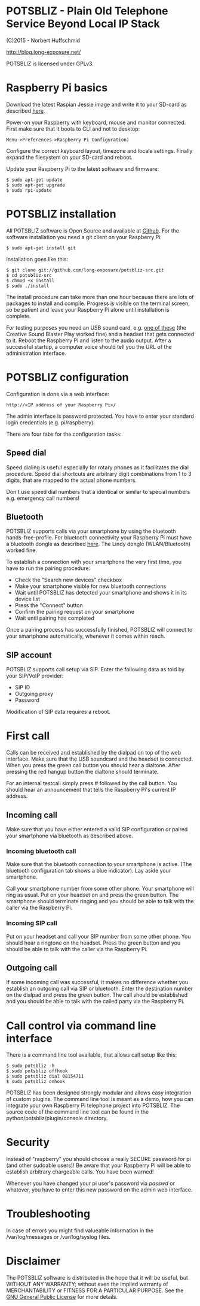 # POTSBLIZ - Plain Old Telephone Service Beyond Local IP Stack

(C)2015 - Norbert Huffschmid

http://blog.long-exposure.net/

POTSBLIZ is licensed under GPLv3.

# Raspberry Pi basics

Download the latest Raspian Jessie image and write it to your SD-card as
described [here](http://www.raspbian.org/).

Power-on your Raspberry with keyboard, mouse and monitor connected. First make
sure that it boots to CLI and not to desktop:

	Menu->Preferences->Raspberry Pi Configuration)
	
Configure the correct keyboard layout, timezone and locale settings. Finally
expand the filesystem on your SD-card and reboot.

Update your Raspberry Pi to the latest software and firmware:

    $ sudo apt-get update
    $ sudo apt-get upgrade
    $ sudo rpi-update

# POTSBLIZ installation

All POTSBLIZ software is Open Source and available at
[Github](https://github.com/long-exposure/potsbliz-src).
For the software installation you need a git client on your Raspberry Pi:

    $ sudo apt-get install git

Installation goes like this:

    $ git clone git://github.com/long-exposure/potsbliz-src.git
    $ cd potsbliz-src
    $ chmod +x install
    $ sudo ./install

The install procedure can take more than one hour because there are lots of
packages to install and compile. Progress is visible on the terminal screen,
so be patient and leave your Raspberry Pi alone until installation is
complete.

For testing purposes you need an USB sound card, e.g.
[one of these](http://elinux.org/RPi_VerifiedPeripherals#USB_Sound_Cards)
(the Creative Sound Blaster Play worked fine) and a headset that gets connected
to it. Reboot the Raspberry Pi and listen to the audio output. After a
successful startup, a computer voice should tell you the URL of the
administration interface.

# POTSBLIZ configuration

Configuration is done via a web interface:

    http://<IP address of your Raspberry Pi>/

The admin interface is password protected. You have to enter your standard login
credentials (e.g. pi/raspberry).

There are four tabs for the configuration tasks:

## Speed dial

Speed dialing is useful especially for rotary phones as it facilitates the
dial procedure. Speed dial shortcuts are arbitrary digit combinations from
1 to 3 digits, that are mapped to the actual phone numbers.

Don't use speed dial numbers that a identical or similar to special numbers
e.g. emergency call numbers!

## Bluetooth

POTSBLIZ supports calls via your smartphone by using the bluetooth
hands-free-profile. For bluetooth connectivity your Raspberry Pi must have a
bluetooth dongle as described
[here](http://elinux.org/RPi_USB_Bluetooth_adapters). The Lindy dongle
(WLAN/Bluetooth) worked fine.

To establish a connection with your smartphone the very first time, you have to
run the pairing procedure:

* Check the "Search new devices" checkbox
* Make your smartphone visible for new bluetooth connections
* Wait until POTSBLIZ has detected your smartphone and shows it in its device list
* Press the "Connect" button
* Confirm the pairing request on your smartphone
* Wait until pairing has completed

Once a pairing process has successfully finished, POTSBLIZ will connect to your
smartphone automatically, whenever it comes within reach.

## SIP account

POTSBLIZ supports call setup via SIP. Enter the following data as told by your
SIP/VoIP provider:
* SIP ID
* Outgoing proxy
* Password

Modification of SIP data requires a reboot.

# First call

Calls can be received and established by the dialpad on top of the web
interface. Make sure that the USB soundcard and the headset is connected. When
you press the green call button you should hear a dialtone. After pressing the
red hangup button the dialtone should terminate.

For an internal testcall simply press # followed by the call button. You should
hear an announcement that tells the Raspberry Pi's current IP address.

## Incoming call

Make sure that you have either entered a valid SIP configuration or paired your
smartphone via bluetooth as described above.

### Incoming bluetooth call

Make sure that the bluetooth connection to your smartphone is active. (The
bluetooth configuration tab  shows a blue indicator). Lay aside your
smartphone.

Call your smartphone number from some other phone. Your smartphone will ring as
usual. Put on your headset on and press the green button. The smartphone should
terminate ringing and you should be able to talk with the caller via the
Raspberry Pi.

### Incoming SIP call

Put on your headset and call your SIP number from some other phone. You should
hear a ringtone on the headset. Press the green button and you should be able
to talk with the caller via the Raspberry Pi.

## Outgoing call

If some incoming call was successful, it makes no difference whether you
establish an outgoing call via SIP or bluetooth. Enter the destination number
on the dialpad and press the green button. The call should be established and
you should be able to talk with the called party via the Raspberry Pi.

# Call control via command line interface

There is a command line tool available, that allows call setup like this:

    $ sudo potsbliz -h
    $ sudo potsbliz offhook
    $ sudo potsbliz dial 08154711
    $ sudo potsbliz onhook

POTSBLIZ has been designed strongly modular and allows easy integration of
custom plugins. The command line tool is meant as a demo, how you can integrate
your own Raspberry Pi telephone project into POTSBLIZ. The source code of the
command line tool can be found in the python/potsbliz/plugin/console directory.

# Security

Instead of "raspberry" you should choose a really SECURE password for pi
(and other sudoable users)! Be aware that your Raspberry Pi will be able to
establish arbitrary chargeable calls. You have been warned!

Whenever you have changed your pi user's password via _passwd_ or whatever,
you have to enter this new password on the admin web interface.

# Troubleshooting

In case of errors you might find valueable information in the
/var/log/messages or /var/log/syslog files.

# Disclaimer

The POTSBLIZ software is distributed in the hope that it will be useful, but
WITHOUT ANY WARRANTY; without even the implied warranty of MERCHANTABILITY or
FITNESS FOR A PARTICULAR PURPOSE. See the
[GNU General Public License](http://www.gnu.org/licenses/gpl-3.0.en.html) for
more details.
